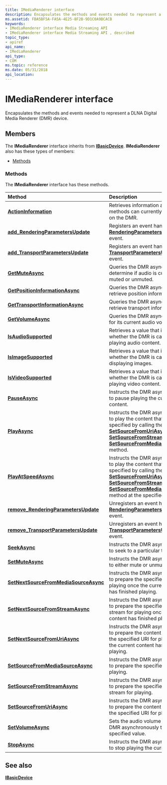 ```yaml
---
title: IMediaRenderer interface
description: Encapsulates the methods and events needed to represent a DLNA Digital Media Renderer (DMR) device.
ms.assetid: FBA5BF5A-FA5A-4E25-8F2B-9D1C0A9BCACB
keywords:
- IMediaRenderer interface Media Streaming API
- IMediaRenderer interface Media Streaming API , described
topic_type:
- apiref
api_name:
- IMediaRenderer
api_type:
- COM
ms.topic: reference
ms.date: 05/31/2018
api_location: 
---
```


# IMediaRenderer interface

Encapsulates the methods and events needed to represent a DLNA Digital Media Renderer (DMR) device.

## Members

The **IMediaRenderer** interface inherits from [**IBasicDevice**](ibasicdevice.md). **IMediaRenderer** also has these types of members:

-   [Methods](#methods)

### Methods

The **IMediaRenderer** interface has these methods.



| Method                                                                                        | Description                                                                                                                                                                                                                                                                                                                                                                  |
|:----------------------------------------------------------------------------------------------|:-----------------------------------------------------------------------------------------------------------------------------------------------------------------------------------------------------------------------------------------------------------------------------------------------------------------------------------------------------------------------------|
| [**ActionInformation**](imediarenderer-actioninformation.md)                                 | Retrieves information about which methods can currently be invoked on the DMR.<br/>                                                                                                                                                                                                                                                                                    |
| [**add\_RenderingParametersUpdate**](https://msdn.microsoft.com/library/Hh828928(v=VS.85).aspx)        | Registers an event handler for the [**RenderingParametersUpdate**](renderingparametersupdate.md) event.<br/>                                                                                                                                                                                                                                                          |
| [**add\_TransportParametersUpdate**](https://msdn.microsoft.com/library/Hh828929(v=VS.85).aspx)        | Registers an event handler for the [**TransportParametersUpdate**](transportparametersupdate.md) event.<br/>                                                                                                                                                                                                                                                          |
| [**GetMuteAsync**](https://msdn.microsoft.com/library/Hh828930(v=VS.85).aspx)                                           | Queries the DMR asynchronously to determine if audio is currently muted or unmuted.<br/>                                                                                                                                                                                                                                                                               |
| [**GetPositionInformationAsync**](https://msdn.microsoft.com/library/Hh828931(v=VS.85).aspx)             | Queries the DMR asynchronously to retrieve position information.<br/>                                                                                                                                                                                                                                                                                                  |
| [**GetTransportInformationAsync**](https://msdn.microsoft.com/library/Hh828932(v=VS.85).aspx)           | Queries the DMR asynchronously to retrieve transport information.<br/>                                                                                                                                                                                                                                                                                                 |
| [**GetVolumeAsync**](https://msdn.microsoft.com/library/Hh828933(v=VS.85).aspx)                                       | Queries the DMR asynchronously for its current audio volume level.<br/>                                                                                                                                                                                                                                                                                                |
| [**IsAudioSupported**](imediarenderer-isaudiosupported.md)                                   | Retrieves a value that indicates whether the DMR is capable of playing audio content.<br/>                                                                                                                                                                                                                                                                             |
| [**IsImageSupported**](imediarenderer-isimagesupported.md)                                   | Retrieves a value that indicates whether the DMR is capable of displaying images.<br/>                                                                                                                                                                                                                                                                                 |
| [**IsVideoSupported**](imediarenderer-isvideosupported.md)                                   | Retrieves a value that indicates whether the DMR is capable of playing video content.<br/>                                                                                                                                                                                                                                                                             |
| [**PauseAsync**](imediarenderer-pauseasync.md)                                               | Instructs the DMR asynchronously to pause playing the current content.<br/>                                                                                                                                                                                                                                                                                            |
| [**PlayAsync**](https://msdn.microsoft.com/library/Hh828938(v=VS.85).aspx)                                                 | Instructs the DMR asynchronously to play the content that was specified by calling the [**SetSourceFromUriAsync**](https://msdn.microsoft.com/library/Hh828949(v=VS.85).aspx), [**SetSourceFromStreamAsync**](https://msdn.microsoft.com/library/Hh828948(v=VS.85).aspx), or [**SetSourceFromMediaSourceAsync**](https://msdn.microsoft.com/library/Hh828947(v=VS.85).aspx) method.<br/>                       |
| [**PlayAtSpeedAsync**](https://msdn.microsoft.com/library/Hh828939(v=VS.85).aspx)                                   | Instructs the DMR asynchronously to play the content that was specified by calling the [**SetSourceFromUriAsync**](https://msdn.microsoft.com/library/Hh828949(v=VS.85).aspx), [**SetSourceFromStreamAsync**](https://msdn.microsoft.com/library/Hh828948(v=VS.85).aspx), or [**SetSourceFromMediaSourceAsync**](https://msdn.microsoft.com/library/Hh828947(v=VS.85).aspx) method at the specified rate.<br/> |
| [**remove\_RenderingParametersUpdate**](https://msdn.microsoft.com/library/Hh828940(v=VS.85).aspx)  | Unregisters an event handler for the [**RenderingParametersUpdate**](renderingparametersupdate.md) event.<br/>                                                                                                                                                                                                                                                        |
| [**remove\_TransportParametersUpdate**](https://msdn.microsoft.com/library/Hh828941(v=VS.85).aspx)  | Unregisters an event handler for the [**TransportParametersUpdate**](transportparametersupdate.md) event.<br/>                                                                                                                                                                                                                                                        |
| [**SeekAsync**](https://msdn.microsoft.com/library/Hh828942(v=VS.85).aspx)                                                 | Instructs the DMR asynchronously to seek to a particular time offset.<br/>                                                                                                                                                                                                                                                                                             |
| [**SetMuteAsync**](https://msdn.microsoft.com/library/Hh828943(v=VS.85).aspx)                                           | Instructs the DMR asynchronously to either mute or unmute the audio. <br/>                                                                                                                                                                                                                                                                                             |
| [**SetNextSourceFromMediaSourceAsync**](https://msdn.microsoft.com/library/Hh828944(v=VS.85).aspx) | Instructs the DMR asynchronously to prepare the specified content for playing once the current content has finished playing.<br/>                                                                                                                                                                                                                                      |
| [**SetNextSourceFromStreamAsync**](https://msdn.microsoft.com/library/Hh828945(v=VS.85).aspx)           | Instructs the DMR asynchronously to prepare the specified media stream for playing once the current content has finished playing.<br/>                                                                                                                                                                                                                                 |
| [**SetNextSourceFromUriAsync**](https://msdn.microsoft.com/library/Hh828946(v=VS.85).aspx)                 | Instructs the DMR asynchronously to prepare the content identified by the specified URI for playing once the current content has finished playing.<br/>                                                                                                                                                                                                                |
| [**SetSourceFromMediaSourceAsync**](https://msdn.microsoft.com/library/Hh828947(v=VS.85).aspx)         | Instructs the DMR asynchronously to prepare the specified content for playing.<br/>                                                                                                                                                                                                                                                                                    |
| [**SetSourceFromStreamAsync**](https://msdn.microsoft.com/library/Hh828948(v=VS.85).aspx)                   | Instructs the DMR asynchronously to prepare the specified media stream for playing.<br/>                                                                                                                                                                                                                                                                               |
| [**SetSourceFromUriAsync**](https://msdn.microsoft.com/library/Hh828949(v=VS.85).aspx)                         | Instructs the DMR asynchronously to prepare the content identified by the specified URI for playing.<br/>                                                                                                                                                                                                                                                              |
| [**SetVolumeAsync**](https://msdn.microsoft.com/library/Hh828950(v=VS.85).aspx)                                       | Sets the audio volume level on the DMR asynchronously to the specified value.<br/>                                                                                                                                                                                                                                                                                     |
| [**StopAsync**](imediarenderer-stopasync.md)                                                 | Instructs the DMR asynchronously to stop playing the current content.<br/>                                                                                                                                                                                                                                                                                             |



 

## See also

<dl> <dt>

[**IBasicDevice**](ibasicdevice.md)
</dt> </dl>

 

 





